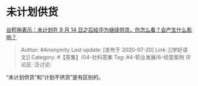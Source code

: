 # 未计划供货
[台积电表示：未计划在 9 月 14 日之后给华为继续供货，你怎么看？会产生什么影响？](https://www.zhihu.com/question/407254320/answer/1350180023)

> Author: #Anonymity
> Last update: [发布于 2020-07-20]
> Link: [[学好语文]]
> Category: #【答集】/04-社科答集
> Tag: #4-职业发展/6-经营案例
> 评论区:
> 泛讨论:

“未计划供货”和“计划不供货”是有区别的。
